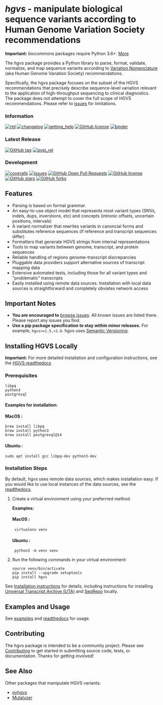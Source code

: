 # *hgvs* - manipulate biological sequence variants according to Human Genome Variation Society recommendations

**Important:** biocommons packages require Python 3.6+.
[More](https://groups.google.com/forum/#!topic/hgvs-discuss/iLUzjzoD-28)

The *hgvs* package provides a Python library to parse, format, validate,
normalize, and map sequence variants according to [Variation
Nomenclature](http://varnomen.hgvs.org/) (aka Human Genome Variation
Society) recommendations.

Specifically, the hgvs package focuses on the subset of the HGVS
recommendations that precisely describe sequence-level variation
relevant to the application of high-throughput sequencing to clinical
diagnostics. The package does not attempt to cover the full scope of
HGVS recommendations. Please refer to
[issues](https://github.com/biocommons/hgvs/issues) for limitations.

### **Information**

[![rtd](https://img.shields.io/badge/docs-readthedocs-green.svg)](http://hgvs.readthedocs.io/) [![changelog](https://img.shields.io/badge/docs-changelog-green.svg)](https://hgvs.readthedocs.io/en/stable/changelog/)  [![getting_help](https://img.shields.io/badge/!-help%20me-red.svg)](https://hgvs.readthedocs.io/en/stable/getting_help.html)  [![GitHub license](https://img.shields.io/github/license/biocommons/hgvs.svg)](https://github.com/biocommons/hgvs/blob/main/LICENSE)  [![binder](https://mybinder.org/badge_logo.svg)](https://mybinder.org/v2/gh/biocommons/hgvs/main?filepath=examples)

### **Latest Release**

[![GitHub tag](https://img.shields.io/github/tag/biocommons/hgvs.svg)](https://github.com/biocommons/hgvs) [![pypi_rel](https://img.shields.io/pypi/v/hgvs.svg)](https://pypi.org/project/hgvs/)

### **Development**

[![coveralls](https://img.shields.io/coveralls/github/biocommons/hgvs.svg)](https://coveralls.io/github/biocommons/hgvs) [![issues](https://img.shields.io/github/issues-raw/biocommons/hgvs.svg)](https://github.com/biocommons/hgvs/issues)
[![GitHub Open Pull Requests](https://img.shields.io/github/issues-pr/biocommons/hgvs.svg)](https://github.com/biocommons/hgvs/pull/) [![GitHub license](https://img.shields.io/github/contributors/biocommons/hgvs.svg)](https://github.com/biocommons/hgvs/graphs/contributors/) [![GitHub stars](https://img.shields.io/github/stars/biocommons/hgvs.svg?style=social&label=Stars)](https://github.com/biocommons/hgvs/stargazers) [![GitHub forks](https://img.shields.io/github/forks/biocommons/hgvs.svg?style=social&label=Forks)](https://github.com/biocommons/hgvs/network)

## **Features**

-   Parsing is based on formal grammar.
-   An easy-to-use object model that represents most variant types
    (SNVs, indels, dups, inverstions, etc) and concepts (intronic
    offsets, uncertain positions, intervals)
-   A variant normalizer that rewrites variants in canoncial forms and
    substitutes reference sequences (if reference and transcript
    sequences differ)
-   Formatters that generate HGVS strings from internal representations
-   Tools to map variants between genome, transcript, and protein
    sequences
-   Reliable handling of regions genome-transcript discrepancies
-   Pluggable data providers support alternative sources of transcript
    mapping data
-   Extensive automated tests, including those for all variant types and
    \"problematic\" transcripts
-   Easily installed using remote data sources. Installation with local
    data sources is straightforward and completely obviates network
    access

## **Important Notes**

-   **You are encouraged to** [browse
    issues](https://github.com/biocommons/hgvs/issues). All known issues
    are listed there. Please report any issues you find.
-   **Use a pip package specification to stay within minor releases.**
    For example, `hgvs>=1.5,<1.6`. hgvs uses [Semantic
    Versioning](http://semver.org/).

## **Installing HGVS Locally**

**Important:** For more detailed installation and configuration
instructions, see the [HGVS readthedocs](https://hgvs.readthedocs.io/)

### Prerequisites

    libpq
    python3
    postgresql

#### **Examples for installation:**

#### MacOS :

    brew install libpq
    brew install python3
    brew install postgresql@14

#### Ubuntu :

    sudo apt install gcc libpq-dev python3-dev

### Installation Steps

By default, hgvs uses remote data sources, which makes
installation easy. If you would like to use local instances of the data sources, see the [readthedocs](https://hgvs.readthedocs.io/).

1. Create a virtual environment using your preferrred method.

    **Examples:**

    #### MacOS :

        virtualenv venv

    #### Ubuntu :

        python3 -m venv venv

2. Run the following commands in your virtual environment:

    ```
    source venv/bin/activate
    pip install --upgrade setuptools
    pip install hgvs
    ```

See [Installation
instructions](http://hgvs.readthedocs.org/en/stable/installation.html)
for details, including instructions for installing [Universal Transcript
Archive (UTA)](https://github.com/biocommons/uta/) and
[SeqRepo](https://github.com/biocommons/biocommons.seqrepo/) locally.

## **Examples and Usage**

See [examples](https://github.com/biocommons/hgvs/tree/main/examples) and [readthedocs](https://hgvs.readthedocs.io/) for usage.

## **Contributing**

The hgvs package is intended to be a community project. Please see
[Contributing](http://hgvs.readthedocs.org/en/stable/contributing.html)
to get started in submitting source code, tests, or documentation.
Thanks for getting involved!

## **See Also**

Other packages that manipulate HGVS variants:

-   [pyhgvs](https://github.com/counsyl/hgvs)
-   [Mutalyzer](https://mutalyzer.nl/)
